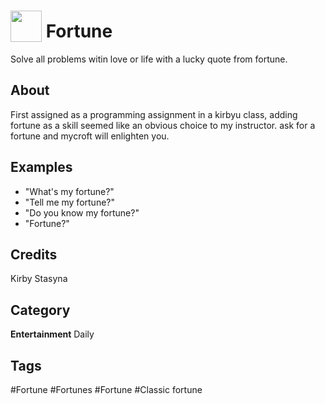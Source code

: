 # <img src="https://raw.githack.com/FortAwesome/Font-Awesome/master/svgs/solid/pray.svg" card_color="#22A7F0" width="50" height="50" style="vertical-align:bottom"/> Fortune
Solve all problems witin love or life with a lucky quote from fortune.

## About
First assigned as a programming assignment in a kirbyu class, adding fortune as a skill seemed like an obvious choice to my instructor. ask for a fortune and mycroft will enlighten you.

## Examples
* "What's my fortune?"
* "Tell me my fortune?"
* "Do you know my fortune?"
* "Fortune?"

## Credits
Kirby Stasyna

## Category
**Entertainment**
Daily

## Tags
#Fortune
#Fortunes
#Fortune
#Classic fortune

